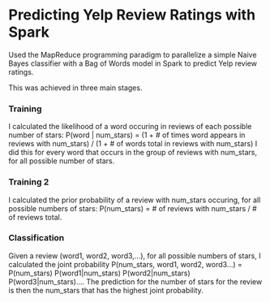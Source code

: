 # Predicting Yelp Review Ratings with Spark

Used the MapReduce programming paradigm to parallelize a simple Naive Bayes classifier with a Bag of Words model in Spark to predict Yelp review ratings.

This was achieved in three main stages.

### Training 
I calculated the likelihood of a word occuring in reviews of each possible number of stars: 
P(word | num_stars) = (1 + # of times word appears in reviews with num_stars) / (1 + # of words total in reviews with num_stars) I did this for every word that occurs in the group of reviews with num_stars, for all possible number of stars.

### Training 2
I calculated the prior probability of a review with num_stars occuring, for all possible numbers of stars: P(num_stars) = # of reviews with num_stars / # of reviews total.

### Classification
Given a review (word1, word2, word3,...), for all possible numbers of stars, I calculated the joint probability P(num_stars, word1, word2, word3...) = P(num_stars) P(word1|num_stars) P(word2|num_stars) P(word3|num_stars).... The prediction for the number of stars for the review is then the num_stars that has the highest joint probability.
